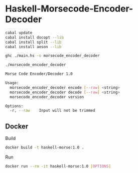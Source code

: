 # Haskell-Morsecode-Encoder-Decoder

```sh
cabal update
cabal install docopt --lib
cabal install split --lib
cabal install aeson --lib

ghc ./main.hs -o morsecode_encoder_decoder

./morsecode_encoder_decoder
```

```sh
Morse Code Encoder/Decoder 1.0

Usage:
  morsecode_encoder_decoder encode [--raw] <string>
  morsecode_encoder_decoder decode [--raw] <string>
  morsecode_encoder_decoder version

Options:
  -r, --raw    Input will not be trimmed
```

## Docker

Build
```sh
docker build -t haskell-morse:1.0 .
```
Run
```sh
docker run --rm -it haskell-morse:1.0 [OPTIONS]
```